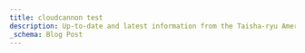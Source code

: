 ```yaml
---
title: cloudcannon test
description: Up-to-date and latest information from the Taisha-ryu American Study Group
_schema: Blog Post
---
```

